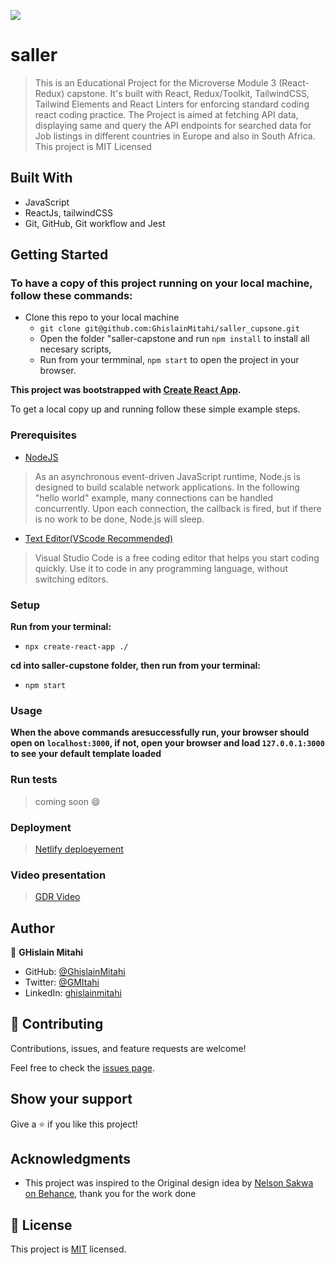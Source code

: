 ![](https://img.shields.io/badge/Microverse-blueviolet)

# saller


> This is an Educational Project for the Microverse Module 3 (React-Redux) capstone. It's built with React, Redux/Toolkit, TailwindCSS, Tailwind Elements and React Linters for enforcing standard coding react coding practice. The Project is aimed at fetching API data, displaying same and query the API endpoints for searched data for Job listings in different countries in Europe and also in South Africa. 
This project is MIT Licensed


## Built With

- JavaScript
- ReactJs, tailwindCSS
- Git, GitHub, Git workflow and Jest

## Getting Started

### To have a copy of this project running on your local machine, follow these commands:

- Clone this repo to your local machine
  -  `git clone git@github.com:GhislainMitahi/saller_cupsone.git
`
  - Open the folder "saller-capstone
 and run `npm install` to install all necesary scripts,
  - Run from your termminal, `npm start` to open the project in your browser.

**This project was bootstrapped with [Create React App](https://github.com/facebook/create-react-app).**


To get a local copy up and running follow these simple example steps.

### Prerequisites

- [NodeJS](https://nodejs.org/en/docs/)

> As an asynchronous event-driven JavaScript runtime, Node.js is designed to build scalable network applications. In the following "hello world" example, many connections can be handled concurrently. Upon each connection, the callback is fired, but if there is no work to be done, Node.js will sleep.

- [Text Editor(VScode Recommended)](https://code.visualstudio.com/)

> Visual Studio Code is a free coding editor that helps you start coding quickly. Use it to code in any programming language, without switching editors.

### Setup

**Run from your terminal:**

- `npx create-react-app ./`

**cd into saller-cupstone folder, then run from your terminal:**

- `npm start`

### Usage

**When the above commands aresuccessfully run, your browser should open on `localhost:3000`, if not, open your browser and load `127.0.0.1:3000` to see your default template loaded**

### Run tests

> coming soon :smile:

### Deployment

> [Netlify deploeyement](https://sallercapstone.netlify.app/)

### Video presentation

> [GDR Video](https://drive.google.com/file/d/1oJxEXHWxheMXAQ09I034DUrJiyb6-qaR/view?usp=sharing)
## Author

👤 **GHislain Mitahi**

- GitHub: [@GhislainMitahi](https://github.com/GhislainMitahi)
- Twitter: [@GMItahi](https://https://twitter.com/GMitahi)
- LinkedIn: [ghislainmitahi](https://linkedin.com/in/ghislain-mitahi/)


## 🤝 Contributing

Contributions, issues, and feature requests are welcome!

Feel free to check the [issues page](../../issues/).

## Show your support

Give a ⭐️ if you like this project!

## Acknowledgments

- This project was inspired to the Original design idea by [Nelson Sakwa on Behance](https://www.behance.net/sakwadesignstudio), thank you for the work done

## 📝 License

This project is [MIT](https://creativecommons.org/licenses/by-nc/4.0/) licensed.
